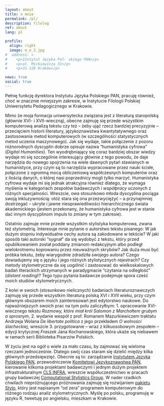 ```yaml
---
layout: about
title: o mnie
permalink: /pl/
description: filolog
ref: about
lang: pl

profile:
  align: right
  image: m_e_2.jpg
#  address: >
#    <p>Instytut Języka Pol- skiego PAN</p>
#    <p>al. Mickiewicza 31</p>
#    <p>31-120 Kraków</p>

news: true
social: true
---
```



Pełnię funkcję dyrektora Instytutu Języka Polskiego PAN, pracuję również, choć w znacznie mniejszym zakresie, w Instytucie Filologii Polskiej Uniwersytetu Pedagogicznego w Krakowie.

Mimo że moja formacja uniwersytecka związana jest z literaturą staropolską (głównie XVI- i XVII-wieczną), obecne zajmuję się przede wszystkim komputerową analizą tekstu czy też – żeby ująć rzecz bardziej precyzyjnie – przecięciem historii literatury, językoznawstwa kwantytatywnego oraz zastosowania metod komputerowych (w szczególności statystycznych metod uczenia maszynowego). Jak się wydaje, takie połączenie z pozoru różnorodnych dyscyplin dobrze opisuje nazwa “humanistyka cyfrowa” (_Digital Humanities_). Ten wyodrębniający się coraz bardziej obszar wiedzy wydaje mi się szczególnie interesujący głównie z tego powodu, że daje narzędzia do nowego spojrzenia na wiele dawnych pytań stawianych w humanistyce, przy czym są to narzędzia wypracowane przez nauki ścisłe, połączone z ogromną mocą obliczeniową współczesnych komputerów oraz z ilością danych, o której nasi poprzednicy mogli tylko marzyć. Humanistyka cyfrowa wydaje mi się jednak atrakcyjna również dlatego, że wymaga myślenia w kategoriach zespołów badawczych i _współpracy_ uczonych z różnych specjalności. Wreszcie, owa stosunkowo młoda dyscyplina pociąga swoją inkluzywnością: otóż stara się ona przezwyciężyć – a przynajmniej dostrzegać – ukryte i jawne niesprawiedliwości hierarchicznego świata akademickiego (jestem przekonany, że humanistyka cyfrowa jest w stanie dać innym dyscyplinom impuls to zmiany w tym zakresie).

Ostatnio zajmuje mnie przede wszystkim stylistyka komputerowa, zwana też stylometrią. Interesuje mnie pytanie o autorstwo tekstu pisanego: W jak dużym stopniu indywidualne cechy autora są zakodowane w tekście? W jaki sposób taki autorski “sygnał” da się wydobyć z tekstu, który przed opublikowaniem został poddany zmianom redakcyjnym albo podległ wielokrotnemu kopiowaniu przez nieuważnych skrybów? Jak duża musi być próbka tekstu, żeby wiarygodnie zdradziła swojego autora? Czego dowiadujemy się o języku i jego różnych stylistycznych rejestrach? Czy metody stylometryczne da się uogólnić i zastosować do wielkoskalowych badań literackich utrzymanych w paradygmacie “czytania na odległość” (_distant reading_)? Tego typu pytania badawcze podejmuje spora cześć moich studiów stylometrycznych.

Z kolei w swoich (stosunkowo nielicznych) badaniach literaturoznawczych zajmuję się przede wszystkim literaturą polską XVI i XVII wieku, przy czym głównym obszarem moich zainteresowań jest edytorstwo naukowe. Do najważniejszych swoich prac na tym polu zaliczyłbym: 1. opracowanie XVI-wiecznego tekstu _Rozmowy, które miał król Salomon z Marchołtem grubym a sprosnym_, 2. wydanie wespół z prof. Romanem Mazurkiewiczem traktatu Andrzeja Wolana _De libertate politica_ z jego przekładem _O wolności ślacheckiej_, wreszcie 3. przygotowanie – wraz z kilkuosobowym zespołem – edycji krytycznej _Fraszek_ Jana Kochanowskiego, która ukaże się niebawem w ramach serii Biblioteka Pisarzów Polskich.

W życiu jest na ogół o wiele za mało czasu, by zajmować się wieloma rzeczami jednocześnie. Dlatego swój czas staram się dzielić między kilka głównych przedsięwzięć. Obecnie są to: zarządzanie <a href="https://ijp.pan.pl/" target="_blank">Instytutem Języka Polskiego PAN</a>, przewodniczenie <a href="http://www.komjezyk.pan.pl/" target="_blank">Komitetowi Językoznawstwa PAN</a>, kierowanie kilkoma projektami badawczymi i jednym dużym projektem infrastrukturalnym <a href="https://clsinfra.io/" target="_blank">CLS INFRA</a>, wreszcie współuczestnictwo w pracach grupy badawczej <a href="https://computationalstylistics.github.io/" target="_blank">Computational Stylistics Group</a>. W nader rzadkich chwilach niepróżnującego próżnowania zajmuję się rozwijaniem <a href="https://cran.r-project.org/web/packages/stylo/index.html" target="_blank">pakietu Stylo</a>, który jest napisanym “od zera” programem komputerowym do różnego rodzaju analiz stylometrycznych. Myślę po polsku, programuję w języku R, tweetuję po angielsku, mieszkam w Krakowie. 

